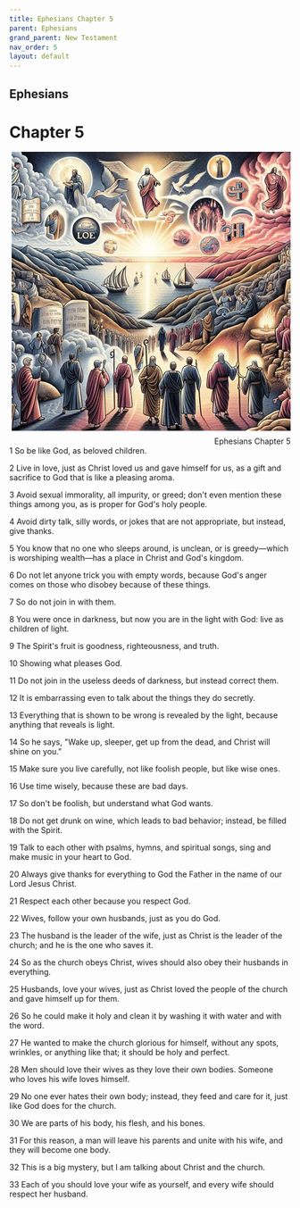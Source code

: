 ```yaml
---
title: Ephesians Chapter 5
parent: Ephesians
grand_parent: New Testament
nav_order: 5
layout: default
---
```


## Ephesians

# Chapter 5

<div style="clear: both; text-align: right;">
    <img src="/assets/Image/Ephesians/500/5.jpg" alt="Ephesians Chapter 5" class="chapter-image" style="max-width: 100%; height: auto; float: right; margin: 0 0 10px 10px; padding-left: 10%;">
    <figcaption style="font-size: 14px;">Ephesians Chapter 5</figcaption>
</div>
1 So be like God, as beloved children.

2 Live in love, just as Christ loved us and gave himself for us, as a gift and sacrifice to God that is like a pleasing aroma.

3 Avoid sexual immorality, all impurity, or greed; don't even mention these things among you, as is proper for God's holy people.

4 Avoid dirty talk, silly words, or jokes that are not appropriate, but instead, give thanks.

5 You know that no one who sleeps around, is unclean, or is greedy—which is worshiping wealth—has a place in Christ and God's kingdom.

6 Do not let anyone trick you with empty words, because God's anger comes on those who disobey because of these things.

7 So do not join in with them.

8 You were once in darkness, but now you are in the light with God: live as children of light.

9 The Spirit's fruit is goodness, righteousness, and truth.

10 Showing what pleases God.

11 Do not join in the useless deeds of darkness, but instead correct them.

12 It is embarrassing even to talk about the things they do secretly.

13 Everything that is shown to be wrong is revealed by the light, because anything that reveals is light.

14 So he says, "Wake up, sleeper, get up from the dead, and Christ will shine on you."

15 Make sure you live carefully, not like foolish people, but like wise ones.

16 Use time wisely, because these are bad days.

17 So don't be foolish, but understand what God wants.

18 Do not get drunk on wine, which leads to bad behavior; instead, be filled with the Spirit.

19 Talk to each other with psalms, hymns, and spiritual songs, sing and make music in your heart to God.

20 Always give thanks for everything to God the Father in the name of our Lord Jesus Christ.

21 Respect each other because you respect God.

22 Wives, follow your own husbands, just as you do God.

23 The husband is the leader of the wife, just as Christ is the leader of the church; and he is the one who saves it.

24 So as the church obeys Christ, wives should also obey their husbands in everything.

25 Husbands, love your wives, just as Christ loved the people of the church and gave himself up for them.

26 So he could make it holy and clean it by washing it with water and with the word.

27 He wanted to make the church glorious for himself, without any spots, wrinkles, or anything like that; it should be holy and perfect.

28 Men should love their wives as they love their own bodies. Someone who loves his wife loves himself.

29 No one ever hates their own body; instead, they feed and care for it, just like God does for the church.

30 We are parts of his body, his flesh, and his bones.

31 For this reason, a man will leave his parents and unite with his wife, and they will become one body.

32 This is a big mystery, but I am talking about Christ and the church.

33 Each of you should love your wife as yourself, and every wife should respect her husband.


